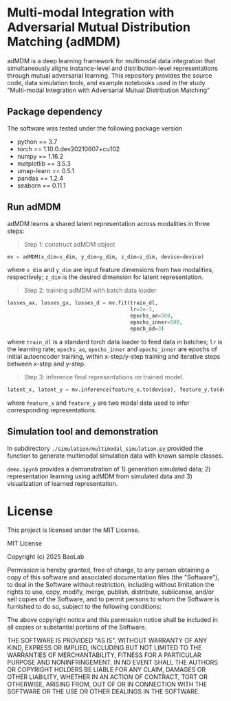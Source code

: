 # Multi-modal Integration with Adversarial Mutual Distribution Matching (adMDM)

adMDM is a deep learning framework for multimodal data integration that simultaneously aligns instance-level and distribution-level representations through mutual adversarial learning.
This repository provides the source code, data simulation tools, and example notebooks used in the study “Multi-modal Integration with Adversarial Mutual Distribution Matching” 

## Package dependency
The software was tested under the following package version

- python == 3.7
- torch == 1.10.0.dev20210607+cu102
- numpy == 1.16.2
- matplotlib == 3.5.3
- umap-learn  == 0.5.1
- pandas == 1.2.4
- seaborn == 0.11.1

## Run adMDM
adMDM learns a shared latent representation across modalities in three steps:

> Step 1: construct adMDM object


```python
mv = adMDM(x_dim=x_dim, y_dim=y_dim, z_dim=z_dim, device=device)
```

where `x_dim` and `y_dim` are input feature dimensions from two modalities, respectively; `z_dim` is the desired  dimension for latent representation.

> Step 2: training adMDM with batch data loader
 
```python
losses_ax, losses_gx, losses_d = mv.fit(train_dl, 
                                        lr=1e-3,
                                        epochs_ae=500,
                                        epochs_inner=500,
                                        epoch_ad=3)
```
where `train_dl` is a standard torch data loader to feed data in batches;  `lr` is the learning rate; `epochs_ae`, `epochs_inner` and `epochs_inner` are epochs of initial autoencoder training, within x-step/y-step training and iterative steps between x-step and y-step.

> Step 3: inference final representations on trained model.


```python
latent_x, latent_y = mv.inference(feature_x.to(device), feature_y.to(device))
```
where `feature_x` and `feature_y` are two modal data used to infer corresponding representations.

## Simulation tool and demonstration

In subdirectory `./simulation/multimodal_simulation.py` provided the function to generate multimodal simulation data with known sample classes. 

`demo.ipynb` provides a demonstration of 1) generation simulated data; 2) representation learning using adMDM from simulated data and 3) visualization of learned representation.


# License

This project is licensed under the MIT License.

MIT License

Copyright (c) 2025 BaoLab

Permission is hereby granted, free of charge, to any person obtaining a copy
of this software and associated documentation files (the "Software"), to deal
in the Software without restriction, including without limitation the rights
to use, copy, modify, merge, publish, distribute, sublicense, and/or sell
copies of the Software, and to permit persons to whom the Software is
furnished to do so, subject to the following conditions:

The above copyright notice and this permission notice shall be included in all
copies or substantial portions of the Software.

THE SOFTWARE IS PROVIDED "AS IS", WITHOUT WARRANTY OF ANY KIND, EXPRESS OR
IMPLIED, INCLUDING BUT NOT LIMITED TO THE WARRANTIES OF MERCHANTABILITY,
FITNESS FOR A PARTICULAR PURPOSE AND NONINFRINGEMENT. IN NO EVENT SHALL THE
AUTHORS OR COPYRIGHT HOLDERS BE LIABLE FOR ANY CLAIM, DAMAGES OR OTHER
LIABILITY, WHETHER IN AN ACTION OF CONTRACT, TORT OR OTHERWISE, ARISING FROM,
OUT OF OR IN CONNECTION WITH THE SOFTWARE OR THE USE OR OTHER DEALINGS IN THE
SOFTWARE.
